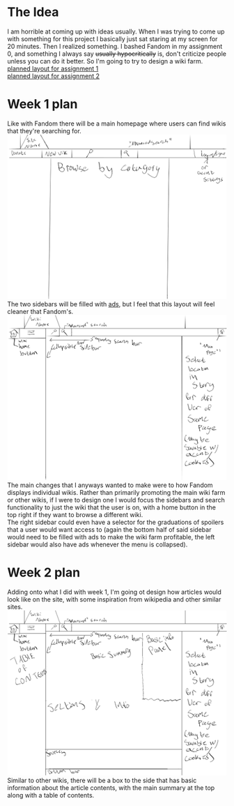 # The Idea
I am horrible at coming up with ideas usually. When I was trying to come up with something for this project I basically just sat staring at my screen for 20 minutes. Then I realized something. I bashed Fandom in my assignment 0, and something I always say <del>usually hypocritically</del> is, don't criticize people unless you can do it better. So I'm going to try to design a wiki farm.
[planned layout for assignment 1](#week-1-plan)<br>
[planned layout for assignment 2](#week-2-plan)
# Week 1 plan
Like with Fandom there will be a main homepage where users can find wikis that they're searching for.
![img](site_planner-1.png)
The two sidebars will be filled with <a href="https://youtu.be/KpPE85Jogjw?si=zzoPQacab8fY9wdY&t=16">ads</a>, but I feel that this layout will feel cleaner that Fandom's.
![img](site_planner-2.png)
The main changes that I anyways wanted to make were to how Fandom displays individual wikis. Rather than primarily promoting the main wiki farm or other wikis, if I were to design one I would focus the sidebars and search functionality to just the wiki that the user is on, with a home button in the top right if they want to browse a different wiki. <br>
The right sidebar could even have a selector for the graduations of spoilers that a user would want access to (again the bottom half of said sidebar would need to be filled with ads to make the wiki farm profitable, the left sidebar would also have ads whenever the menu is collapsed).
# Week 2 plan
Adding onto what I did with week 1, I'm going ot design how articles would look like on the site, with some inspiration from wikipedia and other similar sites.
![img](completed_article_layout.png)
Similar to other wikis, there will be a box to the side that has basic information about the article contents, with the main summary at the top along with a table of contents.